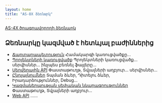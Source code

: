 ```yaml
---
layout: home
title: "AS-8X ձեռնարկ"
---
```


[AS-4X ծրագրավորողի ձեռնարկ](https://armsoft.github.io/as4x-docs)

## Ձեռնարկը կազմված է հետևյալ բաժիններից

* [Ճարտարապետություն](src/architecture.md)
  Համակարգի կառուցվածքը...
* [Պրոյեկտների կառուցվածք](src/project.md)
  Պրոյեկտների կառուցվածք... սերվիսներ... ինչպես բեռնել ֆայլերը...
* [Սերվերային API](src/server_api.md)
  Փաստաթուղթ, Տվյալների աղբյուր... սերվիսներ...
* [Ընդլայնումներ](src/extensions.md)
  Տպման ձևեր, Դիտելու ձևեր, Իրադարձություններ, Debug...
* [Կազմակերպության սեփական նկարագրություններ](src/extensions/new_definitions.md)
  Փաստաթուղթ, Տվյալների աղբյուր...
* [Web API](src/web_api.md)
  ......
